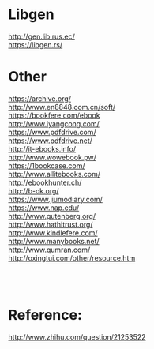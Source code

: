 # Libgen
http://gen.lib.rus.ec/ <br>
https://libgen.rs/ <br>

# Other
https://archive.org/ <br>
http://www.en8848.com.cn/soft/ <br>
https://bookfere.com/ebook <br>
http://www.iyangcong.com/ <br>
https://www.pdfdrive.com/ <br>
https://www.pdfdrive.net/ <br>
http://it-ebooks.info/ <br>
http://www.wowebook.pw/ <br>
https://1bookcase.com/ <br>
http://www.allitebooks.com/ <br>
http://ebookhunter.ch/ <br>
http://b-ok.org/ <br>
https://www.jiumodiary.com/ <br>
https://www.nap.edu/ <br>
http://www.gutenberg.org/ <br>
http://www.hathitrust.org/ <br>
http://www.kindlefere.com/ <br>
http://www.manybooks.net/ <br>
http://www.qumran.com/ <br>
http://oxingtui.com/other/resource.htm <br> <br> <br> <br>

# Reference: 
http://www.zhihu.com/question/21253522 <br>


